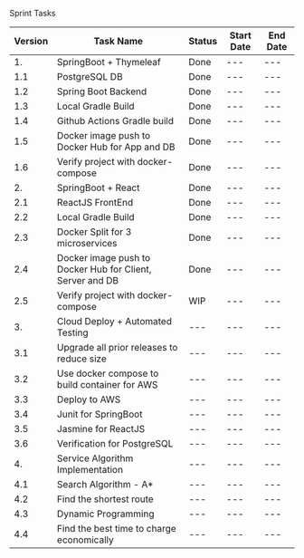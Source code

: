 Sprint Tasks



|Version| Task Name | Status  | Start Date | End Date |
|---|---|---|---|---|
|1.| SpringBoot + Thymeleaf|Done|---|---|
|  1.1  | PostgreSQL DB|Done|---|---|
|  1.2  | Spring Boot Backend|Done|---|---|
|  1.3 |Local Gradle Build|Done|---|---|
|  1.4| Github Actions Gradle build|Done|---|---|
|  1.5 |Docker image push to Docker Hub for App and DB|Done|---|---|
|  1.6 |Verify project with docker-compose|Done|---|---|
|2. |SpringBoot + React|Done|---|---|
|  2.1 | ReactJS FrontEnd|Done|---|---|
|  2.2| Local Gradle Build |Done|---|---|
|  2.3| Docker Split for 3 microservices|Done|---|---|
|  2.4| Docker image push to Docker Hub for Client, Server and DB|Done|---|---|
|  2.5| Verify project with docker-compose|WIP|---|---|
|3. |Cloud Deploy + Automated Testing|---|---|---|
|  3.1| Upgrade all prior releases to reduce size|---|---|---|
|  3.2| Use docker compose to build container for AWS|---|---|---|
|  3.3 | Deploy to AWS|---|---|---|
|  3.4 |Junit for SpringBoot|---|---|---|
|  3.5 |Jasmine for ReactJS|---|---|---|
|  3.6 |Verification for PostgreSQL|---|---|---|
|4. |Service Algorithm Implementation|---|---|---|
|  4.1 | Search Algorithm - A*|---|---|---|
|  4.2| Find the shortest route|---|---|---|
|  4.3 | Dynamic Programming|---|---|---|
|  4.4 |Find the best time to charge economically|---|---|---|
